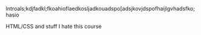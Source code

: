 Introals;kdjfadkl;fkoahioflaedkosljadkouadspo[adsjkovjdspofhaijlgvhadsfko;hasio

HTML/CSS and stuff I hate this course